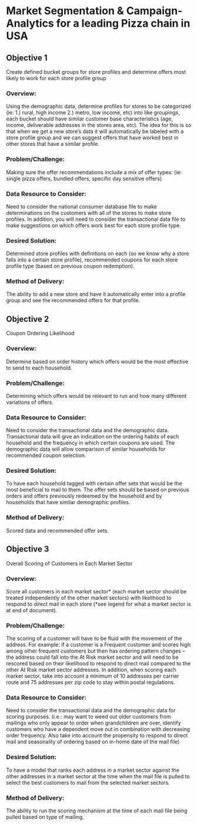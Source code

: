 # Market Segmentation & Campaign-Analytics for a leading Pizza chain in USA

## Objective 1

Create defined bucket groups for store profiles and determine offers most likely to work for each store profile group

### Overview: 
Using the demographic data, determine profiles for stores to be categorized (ie: 1.) rural, high income 2.) metro, low income, etc) into like groupings, each bucket should have similar customer base characteristics (age, income, deliverable addresses in the stores area, etc).  The idea for this is so that when we get a new store’s data it will automatically be labeled with a store profile group and we can suggest offers that have worked best in other stores that have a similar profile.

### Problem/Challenge: 
Making sure the offer recommendations include a mix of offer types: (ie: single pizza offers, bundled offers, specific day sensitive offers)

### Data Resource to Consider: 
Need to consider the national consumer database file to make determinations on the customers with all of the stores to make store profiles.  In addition, you will need to consider the transactional data file to make suggestions on which offers work best for each store profile type.

### Desired Solution: 
Determined store profiles with definitions on each (so we know why a store falls into a certain store profile), recommended coupons for each store profile type (based on previous coupon redemption).

### Method of Delivery: 
The ability to add a new store and have it automatically enter into a profile group and see the recommended offers for that profile.

## Objective 2

Coupon Ordering Likelihood

### Overview: 
Determine based on order history which offers would be the most effective to send to each household. 

### Problem/Challenge: 
Determining which offers would be relevant to run and how many different variations of offers.  

### Data Resource to Consider: 
Need to consider the transactional data and the demographic data.  Transactional data will give an indication on the ordering habits of each household and the frequency in which certain coupons are used.  The demographic data will allow comparison of similar households for recommended coupon selection.

### Desired Solution: 
To have each household tagged with certain offer sets that would be the most beneficial to mail to them.  The offer sets should be based on previous orders and offers previously redeemed by the household and by households that have similar demographic profiles.

### Method of Delivery: 
Scored data and recommended offer sets.

## Objective 3

Overall Scoring of Customers in Each Market Sector

### Overview: 
Score all customers in each market sector* (each market sector should be treated independently of the other market sectors) with likelihood to respond to direct mail in each store (*see legend for what a market sector is at end of document).

### Problem/Challenge: 
The scoring of a customer will have to be fluid with the movement of the address.  For example: if a customer is a Frequent customer and scores high among other frequent customers but then has ordering pattern changes – the address could fall into the At Risk market sector and will need to be rescored based on their likelihood to respond to direct mail compared to the other At Risk market sector addresses. In addition, when scoring each market sector, take into account a minimum of 10 addresses per carrier route and 75 addresses per zip code to stay within postal regulations.

### Data Resource to Consider: 
Need to consider the transactional data and the demographic data for scoring purposes. (i.e.: may want to weed out older customers from mailings who only appear to order when grandchildren are over, identify customers who have a dependent move out in combination with decreasing order frequency.  Also take into account the propensity to respond to direct mail and seasonality of ordering based on in-home date of the mail file)

### Desired Solution: 
To have a model that ranks each address in a market sector against the other addresses in a market sector at the time when the mail file is pulled to select the best customers to mail from the selected market sectors.

### Method of Delivery: 
The ability to run the scoring mechanism at the time of each mail file being pulled based on type of mailing.
